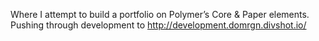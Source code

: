 Where I attempt to build a portfolio on Polymer’s Core & Paper elements. Pushing through development to <a href="http://development.domrgn.divshot.io/">http://development.domrgn.divshot.io/</a>
